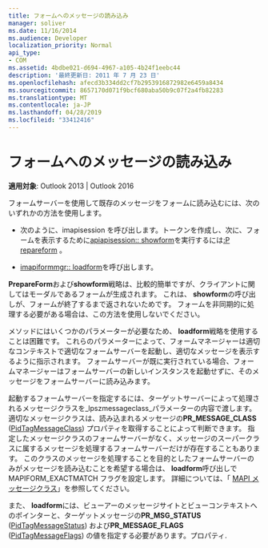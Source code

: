 ```yaml
---
title: フォームへのメッセージの読み込み
manager: soliver
ms.date: 11/16/2014
ms.audience: Developer
localization_priority: Normal
api_type:
- COM
ms.assetid: 4bdbe021-d694-4967-a105-4b24f1eebc44
description: '最終更新日: 2011 年 7 月 23 日'
ms.openlocfilehash: afecd3b334dd2cf7b2953916872982e6459a8434
ms.sourcegitcommit: 8657170d071f9bcf680aba50b9c07f2a4fb82283
ms.translationtype: MT
ms.contentlocale: ja-JP
ms.lasthandoff: 04/28/2019
ms.locfileid: "33412416"
---
```

# <a name="loading-a-message-into-a-form"></a>フォームへのメッセージの読み込み

  
  
**適用対象**: Outlook 2013 | Outlook 2016 
  
フォームサーバーを使用して既存のメッセージをフォームに読み込むには、次のいずれかの方法を使用します。
  
- 次のように、imapisession を呼び出します。トークンを作成し、次に、フォームを表示するために[apiapisession:: showform](imapisession-showform.md)を実行するには[:P repareform](imapisession-prepareform.md) 。 
    
- [imapiformmgr:: loadform](imapiformmgr-loadform.md)を呼び出します。 
    
**PrepareForm**および**showform**戦略は、比較的簡単ですが、クライアントに関してはモーダルであるフォームが生成されます。 これは、 **showform**の呼び出しが、フォームが終了するまで返されないためです。 フォームを非同期的に処理する必要がある場合は、この方法を使用しないでください。 
  
メソッドにはいくつかのパラメーターが必要なため、 **loadform**戦略を使用することは困難です。 これらのパラメーターによって、フォームマネージャーは適切なコンテキストで適切なフォームサーバーを起動し、適切なメッセージを表示するように指示されます。 フォームサーバーが既に実行されている場合、フォームマネージャーはフォームサーバーの新しいインスタンスを起動せずに、そのメッセージをフォームサーバーに読み込みます。 
  
起動するフォームサーバーを指定するには、ターゲットサーバーによって処理されるメッセージクラスを_lpszmessageclass_パラメーターの内容で渡します。 適切なメッセージクラスは、読み込まれるメッセージの**PR_MESSAGE_CLASS** ([PidTagMessageClass](pidtagmessageclass-canonical-property.md)) プロパティを取得することによって判断できます。 指定したメッセージクラスのフォームサーバーがなく、メッセージのスーパークラスに属するメッセージを処理するフォームサーバーだけが存在することもあります。 このクラスのメッセージを処理することを目的としたフォームサーバーのみがメッセージを読み込むことを希望する場合は、 **loadform**呼び出しで MAPIFORM_EXACTMATCH フラグを設定します。 詳細については、「 [MAPI メッセージクラス](mapi-message-classes.md)」を参照してください。
  
 また、 **loadform**には、ビューアーのメッセージサイトとビューコンテキストへのポインターと、ターゲットメッセージの**PR_MSG_STATUS** ([PidTagMessageStatus](pidtagmessagestatus-canonical-property.md)) および**PR_MESSAGE_FLAGS** ([PidTagMessageFlags](pidtagmessageflags-canonical-property.md)) の値を指定する必要があります。プロパティ.
  

